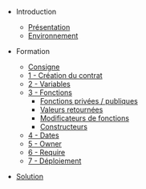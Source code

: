 * Introduction
  * [Présentation](/#formation-solidity)
  * [Environnement](/#mettre-en-place-lenvironnement)

* Formation
  * [Consigne](consigne.md#)
  * [1 - Création du contrat](contract.md)
  * [2 - Variables](variables.md)
  * [3 - Fonctions](functions.md)
    * [Fonctions privées / publiques](functions.md#fonctions-privées-publiques)
    * [Valeurs retournées](functions.md#valeurs-retournées)
    * [Modificateurs de fonctions](functions.md#modificateurs-de-fonction)
    * [Constructeurs](functions.md#Constructeur)
  * [4 - Dates](date.md)
  * [5 - Owner](owner.md)
  * [6 - Require](require.md)
  * [7 - Déploiement](deployment.md)

* [Solution](solution.md)



